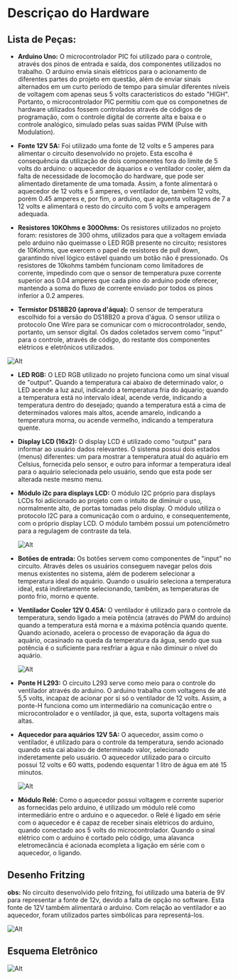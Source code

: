 # Descriçao do Hardware

## Lista de Peças:

- **Arduino Uno:**
    O microcontrolador PIC foi utilizado para o controle, através dos pinos de entrada e saída, dos componentes utilizados no trabalho. O arduino envia sinais elétricos para o acionamento de diferentes partes do projeto em questão, além de enviar sinais alternados em um curto período de tempo para simular diferentes níveis de voltagem com apenas seus 5 volts característicos do estado "HIGH". Portanto, o microcontrolador PIC permitiu com que os componetnes de hardware utilizados fossem controlados através de códigos de programação, com o controle digital de corrente alta e baixa e o controle analógico, simulado pelas suas saídas PWM (Pulse with Modulation). 

- **Fonte 12V 5A:**
  Foi utilizado uma fonte de 12 volts e 5 amperes para alimentar o circuito desenvolvido no projeto. Esta escolha é consequência da utilização de dois componentes fora do limite de 5 volts do arduino: o aquecedor de áquarios e o ventilador cooler, além da falta de necessidade de locomoção do hardware, que pode ser alimentado diretamente de uma tomada. Assim, a fonte alimentará o aquecedor de 12 volts e 5 amperes, o ventilador de, também 12 volts, porém 0.45 amperes e, por fim, o arduino, que aguenta voltagens de 7 a 12 volts e alimentará o resto do circuito com 5 volts e amperagem adequada. 

- **Resistores 10KOhms e 300Ohms:** 
  Os resistores utilizados no projeto foram: resistores de 300 ohms, utilizados para que a voltagem enviada pelo arduino não queimasse o LED RGB presente no circuito; resistores de 10Kohms, que exercem o papel de resistores de pull down, garantindo nível lógico estável quando um botão não é pressionado. Os resistores de 10kohms também funcionam como limitadores de corrente, impedindo com que o sensor de temperatura puxe corrente superior aos 0.04 amperes que cada pino do arduino pode oferecer, mantendo a soma do fluxo de corrente enviado por todos os pinos inferior a 0.2 amperes. 
  
- **Termistor DS18B20 (aprova d'áqua):**
  O sensor de temperatura escolhido foi a versão do DS18B20 a prova d'água. O sensor utiliza o protocolo One Wire para se comunicar com o microcontrolador, sendo, portanto, um sensor digital. Os dados coletados servem como "input" para o controle, através de código, do restante dos componentes elétricos e eletrônicos utilizados. 
  
 ![Alt](https://github.com/begalv/mackenzie-projeto-TermostatoAquario/blob/master/docs/Hardware/Imagens/sensor.jpg)
  
- **LED RGB:** 
  O LED RGB utilizado no projeto funciona como um sinal visual de "output". Quando a temperatura cai abaixo de determinado valor, o LED acende a luz azul, indicando a temperatura fria do áquario; quando a temperatura está no intervalo ideal, acende verde, indicando a temperatura dentro do desejado; quando a temperatura está a cima de determinados valores mais altos, acende amarelo, indicando a temperatura morna, ou acende vermelho, indicando a temperatura quente.

- **Display LCD (16x2):**
  O display LCD é utilizado como "output" para informar ao usuário dados relevantes. O sistema possui dois estados (menus) diferentes: um para mostrar a temperatura atual do aquário em Celsius, fornecida pelo sensor, e outro para informar a temperatura ideal para o aquário selecionada pelo usuário, sendo que esta pode ser alterada neste mesmo menu. 

- **Módulo i2c para displays LCD:** 
  O módulo I2C próprio para displays LCDs foi adicionado ao projeto com o intuito de diminuir o uso, normalmente alto, de portas tomadas pelo display. O módulo utiliza o protocolo I2C para a comunicação com o arduino, e consequentemente, com o próprio display LCD. O módulo também possui um potenciômetro para a regulagem de contraste da tela. 
  
   ![Alt](https://github.com/begalv/mackenzie-projeto-PCCooler/blob/master/docs/Hardware/Imagens/i2c.jpg)

- **Botões de entrada:**
  Os botões servem como componentes de "input" no circuito. Através deles os usuários conseguem navegar pelos dois menus existentes no sistema, além de poderem selecionar a temperatura ideal do aquário. Quando o usuário seleciona a temperatura ideal, está indiretamente selecionando, também, as temperaturas de ponto frio, morno e quente. 

- **Ventilador Cooler 12V 0.45A:**
  O ventilador é utilizado para o controle da temperatura, sendo ligado a meia potência (através do PWM do arduino) quando a temperatura está morna e a máxima potência quando quente. Quando acionado, acelera o processo de evaporação da água do aquário, ocasinado na queda da temperatura da água, sendo que sua potência é o suficiente para resfriar a água e não diminuir o nível do aquário. 
  
  ![Alt](https://github.com/begalv/mackenzie-projeto-PCCooler/blob/master/docs/Hardware/Imagens/cooler.jpg)

- **Ponte H L293:**
  O circuito L293 serve como meio para o controle do ventilador através do arduino. O arduino trabalha com voltagens de até 5,5 volts, incapaz de acionar por si só o ventilador de 12 volts. Assim, a ponte-H funciona como um intermediário na comunicação entre o microcontrolador e o ventilador, já que, esta, suporta voltagens mais altas. 

- **Aquecedor para aquários 12V 5A:**
  O aquecedor, assim como o ventilador, é utilizado para o controle da temperatura, sendo acionado quando esta cai abaixo de determinado valor, selecionado inderetamente pelo usuário. O aquecedor utilizado para o circuito possui 12 volts e 60 watts, podendo esquentar 1 litro de água em até 15 minutos.
  
  ![Alt](https://github.com/begalv/mackenzie-projeto-PCCooler/blob/master/docs/Hardware/Imagens/aquecedor.jpg)

- **Módulo Relé:**
  Como o aquecedor possui voltagem e corrente superior as fornecidas pelo arduino, é utilizado um módulo relé como intermediário entre o arduino e o aquecedor. o Relé é ligado em série com o aquecedor e é capaz de receber sinais elétricos do arduino, quando conectado aos 5 volts do microcontrolador. Quando o sinal elétrico com o arduino é cortado pelo código, uma alavanca eletromecância é acionada ecompleta a ligação em série com o aquecedor, o ligando. 

## Desenho Fritzing

**obs:**
    No circuito desenvolvido pelo fritzing, foi utilizado uma bateria de 9V para representar a fonte de 12v, devido a falta de opção no software. Esta fonte de 12V também alimentará o arduino. Com relação ao ventilador e ao aquecedor, foram utilizados partes simbólicas para representá-los. 

![Alt](https://github.com/begalv/mackenzie-projeto-PCCooler/blob/master/docs/Hardware/Imagens/fritzing.jpg)

## Esquema Eletrônico

![Alt](https://github.com/begalv/mackenzie-projeto-PCCooler/blob/master/docs/Hardware/Imagens/circ.jpg)


